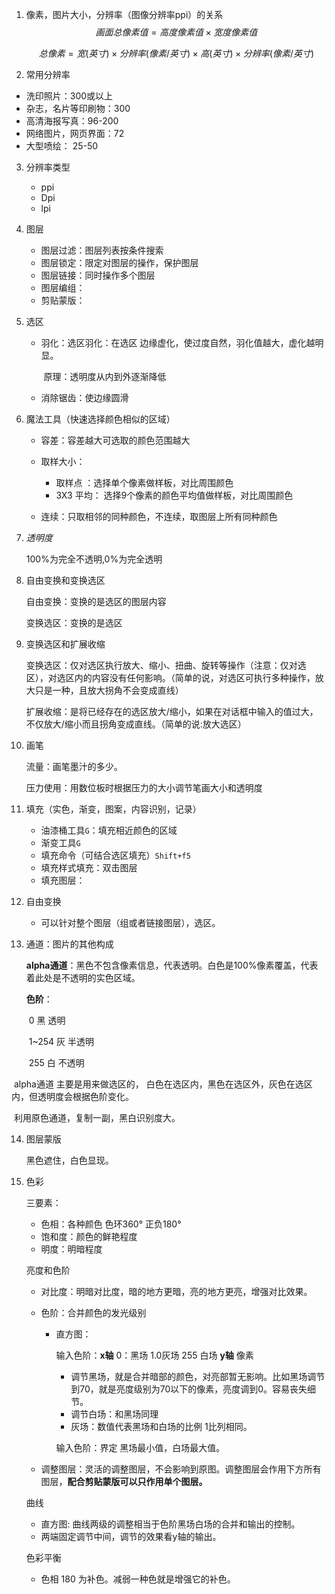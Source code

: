 1. 像素，图片大小，分辨率（图像分辨率ppi）的关系
   $$
   画面总像素值 = 高度像素值 × 宽度像素值
   $$

   $$
   总像素  =  宽(英寸) ×  分辨率(像素/英寸) × 高(英寸) × 分辨率(像素/英寸)
   $$

2.  常用分辨率

   - 洗印照片：300或以上
   - 杂志，名片等印刷物：300
   - 高清海报写真：96-200
   - 网络图片，网页界面：72
   - 大型喷绘： 25-50

3. 分辨率类型
   - ppi
   - Dpi
   - lpi
   
4. 图层

   - 图层过滤：图层列表按条件搜索
   - 图层锁定：限定对图层的操作，保护图层
   - 图层链接：同时操作多个图层
   - 图层编组：
   - 剪贴蒙版：

5. 选区

   - 羽化：选区羽化：在选区  边缘虚化，使过度自然，羽化值越大，虚化越明显。

     ​			原理：透明度从内到外逐渐降低

   - 消除锯齿：使边缘圆滑

6. 魔法工具（快速选择颜色相似的区域）

   - 容差：容差越大可选取的颜色范围越大

   - 取样大小：
     - 取样点 ：选择单个像素做样板，对比周围颜色
     - 3X3 平均： 选择9个像素的颜色平均值做样板，对比周围颜色

   - 连续：只取相邻的同种颜色，不连续，取图层上所有同种颜色

7. *透明度*

   100%为完全不透明,0%为完全透明

8. 自由变换和变换选区

   自由变换：变换的是选区的图层内容

   变换选区：变换的是选区

9. 变换选区和扩展收缩

   变换选区：仅对选区执行放大、缩小、扭曲、旋转等操作（注意：仅对选区），对选区内的内容没有任何影响。（简单的说，对选区可执行多种操作，放大只是一种，且放大拐角不会变成直线）

   扩展收缩：是将已经存在的选区放大/缩小，如果在对话框中输入的值过大，不仅放大/缩小而且拐角变成直线。（简单的说:放大选区）

10. 画笔

    流量：画笔墨汁的多少。

    压力使用：用数位板时根据压力的大小调节笔画大小和透明度

11. 填充（实色，渐变，图案，内容识别，记录）

    - 油漆桶工具`G`：填充相近颜色的区域
    - 渐变工具`G`
    - 填充命令（可结合选区填充）`Shift+f5`
    - 填充样式填充：双击图层
    - 填充图层：

12. 自由变换

    - 可以针对整个图层（组或者链接图层），选区。

13. 通道：图片的其他构成

    **alpha通道**：黑色不包含像素信息，代表透明。白色是100%像素覆盖，代表着此处是不透明的实色区域。

    **色阶**：

    ​	0               黑    透明

    ​	1~254      灰    半透明

    ​	255          白	不透明

​      alpha通道 主要是用来做选区的，  白色在选区内，黑色在选区外，灰色在选区内，但透明度会根据色阶变化。

​	   利用原色通道，复制一副，黑白识别度大。

14. 图层蒙版

    黑色遮住，白色显现。
    
15. 色彩

    三要素：

    - 色相：各种颜色 色环360° 正负180°
    - 饱和度：颜色的鲜艳程度
    - 明度：明暗程度

    亮度和色阶

    - 对比度：明暗对比度，暗的地方更暗，亮的地方更亮，增强对比效果。

    - 色阶：合并颜色的发光级别

      - 直方图：

        输入色阶：**x轴** 0：黑场  1.0灰场  255 白场  **y轴**  像素

        - 调节黑场，就是合并暗部的颜色，对亮部暂无影响。比如黑场调节到70，就是亮度级别为70以下的像素，亮度调到0。容易丧失细节。
        - 调节白场：和黑场同理
        - 灰场：数值代表黑场和白场的比例 1比列相同。

        输入色阶：界定 黑场最小值，白场最大值。

    - 调整图层：灵活的调整图层，不会影响到原图。调整图层会作用下方所有图层，**配合剪贴蒙版可以只作用单个图层。**

    曲线

    - 直方图: 曲线两级的调整相当于色阶黑场白场的合并和输出的控制。
    - 两端固定调节中间，调节的效果看y轴的输出。
    
    色彩平衡
    
    - 色相  180 为补色。减弱一种色就是增强它的补色。
    
    

